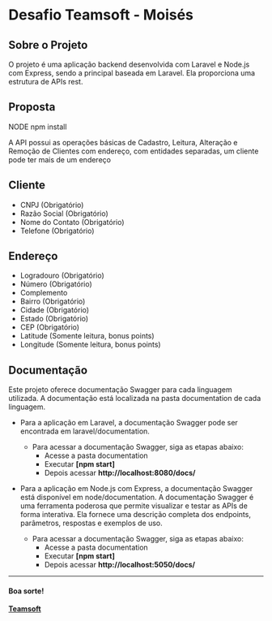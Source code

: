 # Desafio Teamsoft - Moisés

## Sobre o Projeto
O projeto é uma aplicação backend desenvolvida com Laravel e Node.js com Express, sendo a principal baseada em Laravel. Ela proporciona uma estrutura de APIs rest.

## Proposta
NODE
npm install

A API possui as operações básicas de Cadastro, Leitura, Alteração e Remoção de Clientes com endereço, com entidades separadas, um cliente pode ter mais de um endereço
## Cliente
* CNPJ (Obrigatório)
* Razão Social (Obrigatório)
* Nome do Contato (Obrigatório)
* Telefone (Obrigatório)

## Endereço
* Logradouro (Obrigatório)
* Número (Obrigatório)
* Complemento
* Bairro (Obrigatório)
* Cidade (Obrigatório)
* Estado (Obrigatório)
* CEP (Obrigatório)
* Latitude (Somente leitura, bonus points)
* Longitude (Somente leitura, bonus points)

## Documentação
Este projeto oferece documentação Swagger para cada linguagem utilizada. A documentação está localizada na pasta documentation de cada linguagem.

- Para a aplicação em Laravel, a documentação Swagger pode ser encontrada em laravel/documentation.
  - Para acessar a documentação Swagger, siga as etapas abaixo:
    - Acesse a pasta documentation 
    - Executar **[npm start]**
    - Depois acessar **http://localhost:8080/docs/**

- Para a aplicação em Node.js com Express, a documentação Swagger está disponível em node/documentation.
A documentação Swagger é uma ferramenta poderosa que permite visualizar e testar as APIs de forma interativa. Ela fornece uma descrição completa dos endpoints, parâmetros, respostas e exemplos de uso.
    - Para acessar a documentação Swagger, siga as etapas abaixo:
        - Acesse a pasta documentation
        - Executar **[npm start]**
        - Depois acessar **http://localhost:5050/docs/**


---

#### Boa sorte!

**[Teamsoft](https://teamsoft.com.br)**